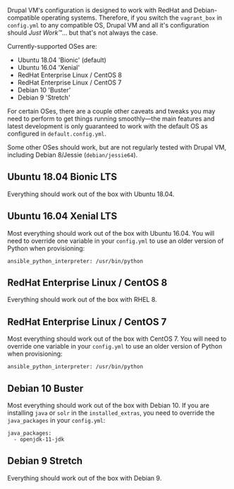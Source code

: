 Drupal VM's configuration is designed to work with RedHat and Debian-compatible operating systems. Therefore, if you switch the `vagrant_box` in `config.yml` to any compatible OS, Drupal VM and all it's configuration should _Just Work™_... but that's not always the case.

Currently-supported OSes are:

  - Ubuntu 18.04 'Bionic' (default)
  - Ubuntu 16.04 'Xenial'
  - RedHat Enterprise Linux / CentOS 8
  - RedHat Enterprise Linux / CentOS 7
  - Debian 10 'Buster'
  - Debian 9 'Stretch'

For certain OSes, there are a couple other caveats and tweaks you may need to perform to get things running smoothly—the main features and latest development is only guaranteed to work with the default OS as configured in `default.config.yml`.

Some other OSes should work, but are not regularly tested with Drupal VM, including Debian 8/Jessie (`debian/jessie64`).

## Ubuntu 18.04 Bionic LTS

Everything should work out of the box with Ubuntu 18.04.

## Ubuntu 16.04 Xenial LTS

Most everything should work out of the box with Ubuntu 16.04. You will need to override one variable in your `config.yml` to use an older version of Python when provisioning:

    ansible_python_interpreter: /usr/bin/python

## RedHat Enterprise Linux / CentOS 8

Everything should work out of the box with RHEL 8.

## RedHat Enterprise Linux / CentOS 7

Most everything should work out of the box with CentOS 7. You will need to override one variable in your `config.yml` to use an older version of Python when provisioning:

    ansible_python_interpreter: /usr/bin/python

## Debian 10 Buster

Most everything should work out of the box with Debian 10. If you are installing `java` or `solr` in the `installed_extras`, you need to override the `java_packages` in your `config.yml`:

    java_packages:
      - openjdk-11-jdk

## Debian 9 Stretch

Everything should work out of the box with Debian 9.

